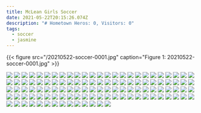 ```yaml
---
title: McLean Girls Soccer
date: 2021-05-22T20:15:26.074Z
description: "# Hometown Heros: 0, Visitors: 0"
tags:
  - soccer
  - jasmine
---
```

{{< figure src="/20210522-soccer-0001.jpg" caption="Figure 1: 20210522-soccer-0001.jpg" >}}

<img src="https://edc.imgix.net/20210522-soccer-0001.jpg?fit=clip&h=1000&w=1000">
<img src="https://edc.imgix.net/20210522-soccer-0008.jpg?fit=clip&h=1000&w=1000">
<img src="https://edc.imgix.net/20210522-soccer-0017.jpg?fit=clip&h=1000&w=1000">
<img src="https://edc.imgix.net/20210522-soccer-0019.jpg?fit=clip&h=1000&w=1000">
<img src="https://edc.imgix.net/20210522-soccer-0034.jpg?fit=clip&h=1000&w=1000">
<img src="https://edc.imgix.net/20210522-soccer-0035.jpg?fit=clip&h=1000&w=1000">
<img src="https://edc.imgix.net/20210522-soccer-0044.jpg?fit=clip&h=1000&w=1000">
<img src="https://edc.imgix.net/20210522-soccer-0050.jpg?fit=clip&h=1000&w=1000">
<img src="https://edc.imgix.net/20210522-soccer-0055.jpg?fit=clip&h=1000&w=1000">
<img src="https://edc.imgix.net/20210522-soccer-0058.jpg?fit=clip&h=1000&w=1000">
<img src="https://edc.imgix.net/20210522-soccer-0063.jpg?fit=clip&h=1000&w=1000">
<img src="https://edc.imgix.net/20210522-soccer-0064.jpg?fit=clip&h=1000&w=1000">
<img src="https://edc.imgix.net/20210522-soccer-0079.jpg?fit=clip&h=1000&w=1000">
<img src="https://edc.imgix.net/20210522-soccer-0093.jpg?fit=clip&h=1000&w=1000">
<img src="https://edc.imgix.net/20210522-soccer-0099.jpg?fit=clip&h=1000&w=1000">
<img src="https://edc.imgix.net/20210522-soccer-0132.jpg?fit=clip&h=1000&w=1000">
<img src="https://edc.imgix.net/20210522-soccer-0147.jpg?fit=clip&h=1000&w=1000">
<img src="https://edc.imgix.net/20210522-soccer-0162.jpg?fit=clip&h=1000&w=1000">
<img src="https://edc.imgix.net/20210522-soccer-0169.jpg?fit=clip&h=1000&w=1000">
<img src="https://edc.imgix.net/20210522-soccer-0210.jpg?fit=clip&h=1000&w=1000">
<img src="https://edc.imgix.net/20210522-soccer-0211.jpg?fit=clip&h=1000&w=1000">
<img src="https://edc.imgix.net/20210522-soccer-0230.jpg?fit=clip&h=1000&w=1000">
<img src="https://edc.imgix.net/20210522-soccer-0231.jpg?fit=clip&h=1000&w=1000">
<img src="https://edc.imgix.net/20210522-soccer-0237.jpg?fit=clip&h=1000&w=1000">
<img src="https://edc.imgix.net/20210522-soccer-0240.jpg?fit=clip&h=1000&w=1000">
<img src="https://edc.imgix.net/20210522-soccer-0242.jpg?fit=clip&h=1000&w=1000">
<img src="https://edc.imgix.net/20210522-soccer-0246.jpg?fit=clip&h=1000&w=1000">
<img src="https://edc.imgix.net/20210522-soccer-0270.jpg?fit=clip&h=1000&w=1000">
<img src="https://edc.imgix.net/20210522-soccer-0282.jpg?fit=clip&h=1000&w=1000">
<img src="https://edc.imgix.net/20210522-soccer-0283.jpg?fit=clip&h=1000&w=1000">
<img src="https://edc.imgix.net/20210522-soccer-0328.jpg?fit=clip&h=1000&w=1000">
<img src="https://edc.imgix.net/20210522-soccer-0329.jpg?fit=clip&h=1000&w=1000">
<img src="https://edc.imgix.net/20210522-soccer-0330.jpg?fit=clip&h=1000&w=1000">
<img src="https://edc.imgix.net/20210522-soccer-0338.jpg?fit=clip&h=1000&w=1000">
<img src="https://edc.imgix.net/20210522-soccer-0357.jpg?fit=clip&h=1000&w=1000">
<img src="https://edc.imgix.net/20210522-soccer-0383.jpg?fit=clip&h=1000&w=1000">
<img src="https://edc.imgix.net/20210522-soccer-0394.jpg?fit=clip&h=1000&w=1000">
<img src="https://edc.imgix.net/20210522-soccer-0400.jpg?fit=clip&h=1000&w=1000">
<img src="https://edc.imgix.net/20210522-soccer-0412.jpg?fit=clip&h=1000&w=1000">
<img src="https://edc.imgix.net/20210522-soccer-0423.jpg?fit=clip&h=1000&w=1000">
<img src="https://edc.imgix.net/20210522-soccer-0441.jpg?fit=clip&h=1000&w=1000">
<img src="https://edc.imgix.net/20210522-soccer-0453.jpg?fit=clip&h=1000&w=1000">
<img src="https://edc.imgix.net/20210522-soccer-0478.jpg?fit=clip&h=1000&w=1000">
<img src="https://edc.imgix.net/20210522-soccer-0488.jpg?fit=clip&h=1000&w=1000">
<img src="https://edc.imgix.net/20210522-soccer-0489.jpg?fit=clip&h=1000&w=1000">
<img src="https://edc.imgix.net/20210522-soccer-0539.jpg?fit=clip&h=1000&w=1000">
<img src="https://edc.imgix.net/20210522-soccer-0550.jpg?fit=clip&h=1000&w=1000">
<img src="https://edc.imgix.net/20210522-soccer-0551.jpg?fit=clip&h=1000&w=1000">
<img src="https://edc.imgix.net/20210522-soccer-0564.jpg?fit=clip&h=1000&w=1000">
<img src="https://edc.imgix.net/20210522-soccer-0574.jpg?fit=clip&h=1000&w=1000">
<img src="https://edc.imgix.net/20210522-soccer-0585.jpg?fit=clip&h=1000&w=1000">
<img src="https://edc.imgix.net/20210522-soccer-0591.jpg?fit=clip&h=1000&w=1000">
<img src="https://edc.imgix.net/20210522-soccer-0597.jpg?fit=clip&h=1000&w=1000">
<img src="https://edc.imgix.net/20210522-soccer-0600.jpg?fit=clip&h=1000&w=1000">
<img src="https://edc.imgix.net/20210522-soccer-0628.jpg?fit=clip&h=1000&w=1000">
<img src="https://edc.imgix.net/20210522-soccer-0639.jpg?fit=clip&h=1000&w=1000">
<img src="https://edc.imgix.net/20210522-soccer-0642.jpg?fit=clip&h=1000&w=1000">
<img src="https://edc.imgix.net/20210522-soccer-0644.jpg?fit=clip&h=1000&w=1000">
<img src="https://edc.imgix.net/20210522-soccer-0656.jpg?fit=clip&h=1000&w=1000">
<img src="https://edc.imgix.net/20210522-soccer-0657.jpg?fit=clip&h=1000&w=1000">
<img src="https://edc.imgix.net/20210522-soccer-0674.jpg?fit=clip&h=1000&w=1000">
<img src="https://edc.imgix.net/20210522-soccer-0688.jpg?fit=clip&h=1000&w=1000">
<img src="https://edc.imgix.net/20210522-soccer-0697.jpg?fit=clip&h=1000&w=1000">
<img src="https://edc.imgix.net/20210522-soccer-0732.jpg?fit=clip&h=1000&w=1000">
<img src="https://edc.imgix.net/20210522-soccer-0733.jpg?fit=clip&h=1000&w=1000">
<img src="https://edc.imgix.net/20210522-soccer-0761.jpg?fit=clip&h=1000&w=1000">
<img src="https://edc.imgix.net/20210522-soccer-0764.jpg?fit=clip&h=1000&w=1000">
<img src="https://edc.imgix.net/20210522-soccer-0775.jpg?fit=clip&h=1000&w=1000">
<img src="https://edc.imgix.net/20210522-soccer-0790.jpg?fit=clip&h=1000&w=1000">
<img src="https://edc.imgix.net/20210522-soccer-0793.jpg?fit=clip&h=1000&w=1000">
<img src="https://edc.imgix.net/20210522-soccer-0794.jpg?fit=clip&h=1000&w=1000">
<img src="https://edc.imgix.net/20210522-soccer-0826.jpg?fit=clip&h=1000&w=1000">
<img src="https://edc.imgix.net/20210522-soccer-0831.jpg?fit=clip&h=1000&w=1000">
<img src="https://edc.imgix.net/20210522-soccer-0844.jpg?fit=clip&h=1000&w=1000">
<img src="https://edc.imgix.net/20210522-soccer-0866.jpg?fit=clip&h=1000&w=1000">
<img src="https://edc.imgix.net/20210522-soccer-0869.jpg?fit=clip&h=1000&w=1000">
<img src="https://edc.imgix.net/20210522-soccer-0870.jpg?fit=clip&h=1000&w=1000">
<img src="https://edc.imgix.net/20210522-soccer-0881.jpg?fit=clip&h=1000&w=1000">
<img src="https://edc.imgix.net/20210522-soccer-0888.jpg?fit=clip&h=1000&w=1000">
<img src="https://edc.imgix.net/20210522-soccer-0900.jpg?fit=clip&h=1000&w=1000">
<img src="https://edc.imgix.net/20210522-soccer-0932.jpg?fit=clip&h=1000&w=1000">
<img src="https://edc.imgix.net/20210522-soccer-0979.jpg?fit=clip&h=1000&w=1000">
<img src="https://edc.imgix.net/20210522-soccer-0996.jpg?fit=clip&h=1000&w=1000">
<img src="https://edc.imgix.net/20210522-soccer-0998.jpg?fit=clip&h=1000&w=1000">
<img src="https://edc.imgix.net/20210522-soccer-1021.jpg?fit=clip&h=1000&w=1000">
<img src="https://edc.imgix.net/20210522-soccer-1022.jpg?fit=clip&h=1000&w=1000">
<img src="https://edc.imgix.net/20210522-soccer-1035.jpg?fit=clip&h=1000&w=1000">
<img src="https://edc.imgix.net/20210522-soccer-1046.jpg?fit=clip&h=1000&w=1000">
<img src="https://edc.imgix.net/20210522-soccer-1085.jpg?fit=clip&h=1000&w=1000">
<img src="https://edc.imgix.net/20210522-soccer-1101.jpg?fit=clip&h=1000&w=1000">
<img src="https://edc.imgix.net/20210522-soccer-1104.jpg?fit=clip&h=1000&w=1000">
<img src="https://edc.imgix.net/20210522-soccer-1106.jpg?fit=clip&h=1000&w=1000">
<img src="https://edc.imgix.net/20210522-soccer-1119.jpg?fit=clip&h=1000&w=1000">
<img src="https://edc.imgix.net/20210522-soccer-1175.jpg?fit=clip&h=1000&w=1000">
<img src="https://edc.imgix.net/20210522-soccer-1196.jpg?fit=clip&h=1000&w=1000">
<img src="https://edc.imgix.net/20210522-soccer-1219.jpg?fit=clip&h=1000&w=1000">
<img src="https://edc.imgix.net/20210522-soccer-1223.jpg?fit=clip&h=1000&w=1000">
<img src="https://edc.imgix.net/20210522-soccer-1277.jpg?fit=clip&h=1000&w=1000">
<img src="https://edc.imgix.net/20210522-soccer-1285.jpg?fit=clip&h=1000&w=1000">
<img src="https://edc.imgix.net/20210522-soccer-1300.jpg?fit=clip&h=1000&w=1000">
<img src="https://edc.imgix.net/20210522-soccer-1301.jpg?fit=clip&h=1000&w=1000">
<img src="https://edc.imgix.net/20210522-soccer-1302.jpg?fit=clip&h=1000&w=1000">
<img src="https://edc.imgix.net/20210522-soccer-1329.jpg?fit=clip&h=1000&w=1000">
<img src="https://edc.imgix.net/20210522-soccer-1354.jpg?fit=clip&h=1000&w=1000">
<img src="https://edc.imgix.net/20210522-soccer-1355.jpg?fit=clip&h=1000&w=1000">
<img src="https://edc.imgix.net/20210522-soccer-1359.jpg?fit=clip&h=1000&w=1000">
<img src="https://edc.imgix.net/20210522-soccer-1374.jpg?fit=clip&h=1000&w=1000">
<img src="https://edc.imgix.net/20210522-soccer-1386.jpg?fit=clip&h=1000&w=1000">
<img src="https://edc.imgix.net/20210522-soccer-1408.jpg?fit=clip&h=1000&w=1000">
<img src="https://edc.imgix.net/20210522-soccer-1423.jpg?fit=clip&h=1000&w=1000">
<img src="https://edc.imgix.net/20210522-soccer-1425.jpg?fit=clip&h=1000&w=1000">
<img src="https://edc.imgix.net/20210522-soccer-1434.jpg?fit=clip&h=1000&w=1000">
<img src="https://edc.imgix.net/20210522-soccer-1447.jpg?fit=clip&h=1000&w=1000">
<img src="https://edc.imgix.net/20210522-soccer-1462.jpg?fit=clip&h=1000&w=1000">
